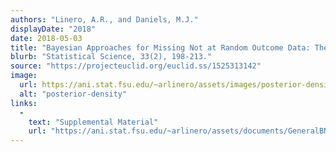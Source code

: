 ```yaml
---
authors: "Linero, A.R., and Daniels, M.J."
displayDate: "2018"
date: 2018-05-03
title: "Bayesian Approaches for Missing Not at Random Outcome Data: The Role of Identifying Restrictions"
blurb: "Statistical Science, 33(2), 198-213."
source: "https://projecteuclid.org/euclid.ss/1525313142"
image:
  url: https://ani.stat.fsu.edu/~arlinero/assets/images/posterior-density-1.png
  alt: "posterior-density"
links:
  -
    text: "Supplemental Material"
    url: "https://ani.stat.fsu.edu/~arlinero/assets/documents/GeneralBNPApproach-Supplement.pdf"
---
```

